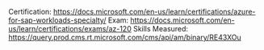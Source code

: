 Certification: https://docs.microsoft.com/en-us/learn/certifications/azure-for-sap-workloads-specialty/
Exam: https://docs.microsoft.com/en-us/learn/certifications/exams/az-120
Skills Measured: https://query.prod.cms.rt.microsoft.com/cms/api/am/binary/RE43XOu
